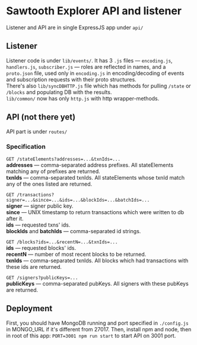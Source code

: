 # Sawtooth Explorer API and listener

Listener and API are in single ExpressJS app under `api/`

## Listener

Listener code is under `lib/events/`. It has 3 `.js` files — `encoding.js`, `handlers.js`, `subscriber.js` — roles are reflected in names, and a `proto.json` file, used only in `encoding.js` in encoding/decoding of events and subscription requests with their proto structures.  
There's also `lib/syncDBHTTP.js` file which has methods for pulling `/state` or `/blocks` and populating DB with the results.  
`lib/common/` now has only `http.js` with http wrapper-methods.  

## API (not there yet)

API part is under `routes/`

### Specification

`GET /stateElements?addresses=...&txnIds=...`  
**addresses** — comma-separated address prefixes. All stateElements matching any of prefixes are returned.  
**txnIds** — comma-separated txnIds. All stateElements whose txnId match any of the ones listed are returned.  

`GET /transactions?signer=...&since=...&ids=...&blockIds=...&batchIds=...`  
**signer** — signer public key.  
**since** — UNIX timestamp to return transactions which were written to db after it.  
**ids** — requested txns' ids.  
**blockIds** and **batchIds** — comma-separated id strings.  

`GET /blocks?ids=...&recentN=...&txnIds=...`  
**ids** — requested blocks' ids.  
**recentN** — number of most recent blocks to be returned.  
**txnIds** — comma-separated txnIds. All blocks which had transactions with these ids are returned.  

`GET /signers?publicKeys=...`  
**publicKeys** — comma-separated pubKeys. All signers with these pubKeys are returned.

## Deployment

First, you should have MongoDB running and port specified in `./config.js` in MONGO_URL if it's different from 27017.
Then, install npm and node, then in root of this app: `PORT=3001 npm run start` to start API on 3001 port.
